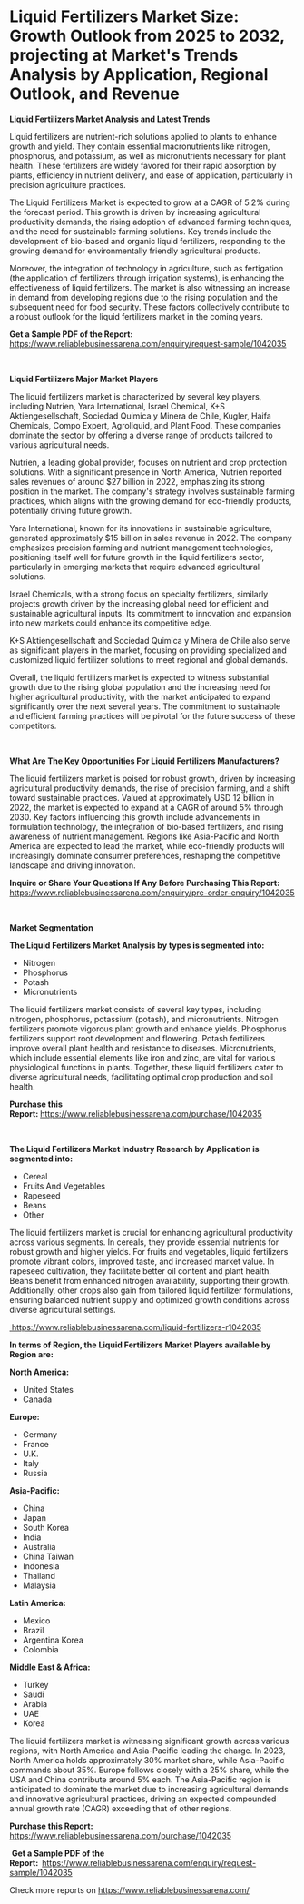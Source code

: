 <p><h1>Liquid Fertilizers Market Size: Growth Outlook from 2025 to 2032, projecting at Market's Trends Analysis by Application, Regional Outlook, and Revenue</h1></p><p><strong>Liquid Fertilizers Market Analysis and Latest Trends</strong></p>
<p><p>Liquid fertilizers are nutrient-rich solutions applied to plants to enhance growth and yield. They contain essential macronutrients like nitrogen, phosphorus, and potassium, as well as micronutrients necessary for plant health. These fertilizers are widely favored for their rapid absorption by plants, efficiency in nutrient delivery, and ease of application, particularly in precision agriculture practices.</p><p>The Liquid Fertilizers Market is expected to grow at a CAGR of 5.2% during the forecast period. This growth is driven by increasing agricultural productivity demands, the rising adoption of advanced farming techniques, and the need for sustainable farming solutions. Key trends include the development of bio-based and organic liquid fertilizers, responding to the growing demand for environmentally friendly agricultural products. </p><p>Moreover, the integration of technology in agriculture, such as fertigation (the application of fertilizers through irrigation systems), is enhancing the effectiveness of liquid fertilizers. The market is also witnessing an increase in demand from developing regions due to the rising population and the subsequent need for food security. These factors collectively contribute to a robust outlook for the liquid fertilizers market in the coming years.</p></p>
<p><strong>Get a Sample PDF of the Report:&nbsp;</strong> <a href="https://www.reliablebusinessarena.com/enquiry/request-sample/1042035?utm_campaign=3566&utm_medium=2&utm_source=Github&utm_content=ia&utm_term=30032025&utm_id=liquid-fertilizers">https://www.reliablebusinessarena.com/enquiry/request-sample/1042035</a></p>
<p>&nbsp;</p>
<p><strong>Liquid Fertilizers Major Market Players</strong></p>
<p><p>The liquid fertilizers market is characterized by several key players, including Nutrien, Yara International, Israel Chemical, K+S Aktiengesellschaft, Sociedad Quimica y Minera de Chile, Kugler, Haifa Chemicals, Compo Expert, Agroliquid, and Plant Food. These companies dominate the sector by offering a diverse range of products tailored to various agricultural needs.</p><p>Nutrien, a leading global provider, focuses on nutrient and crop protection solutions. With a significant presence in North America, Nutrien reported sales revenues of around $27 billion in 2022, emphasizing its strong position in the market. The company's strategy involves sustainable farming practices, which aligns with the growing demand for eco-friendly products, potentially driving future growth.</p><p>Yara International, known for its innovations in sustainable agriculture, generated approximately $15 billion in sales revenue in 2022. The company emphasizes precision farming and nutrient management technologies, positioning itself well for future growth in the liquid fertilizers sector, particularly in emerging markets that require advanced agricultural solutions.</p><p>Israel Chemicals, with a strong focus on specialty fertilizers, similarly projects growth driven by the increasing global need for efficient and sustainable agricultural inputs. Its commitment to innovation and expansion into new markets could enhance its competitive edge.</p><p>K+S Aktiengesellschaft and Sociedad Quimica y Minera de Chile also serve as significant players in the market, focusing on providing specialized and customized liquid fertilizer solutions to meet regional and global demands. </p><p>Overall, the liquid fertilizers market is expected to witness substantial growth due to the rising global population and the increasing need for higher agricultural productivity, with the market anticipated to expand significantly over the next several years. The commitment to sustainable and efficient farming practices will be pivotal for the future success of these competitors.</p></p>
<p>&nbsp;</p>
<p><strong>What Are The Key Opportunities For Liquid Fertilizers Manufacturers?</strong></p>
<p><p>The liquid fertilizers market is poised for robust growth, driven by increasing agricultural productivity demands, the rise of precision farming, and a shift toward sustainable practices. Valued at approximately USD 12 billion in 2022, the market is expected to expand at a CAGR of around 5% through 2030. Key factors influencing this growth include advancements in formulation technology, the integration of bio-based fertilizers, and rising awareness of nutrient management. Regions like Asia-Pacific and North America are expected to lead the market, while eco-friendly products will increasingly dominate consumer preferences, reshaping the competitive landscape and driving innovation.</p></p>
<p><strong>Inquire or Share Your Questions If Any Before Purchasing This Report:</strong> <a href="https://www.reliablebusinessarena.com/enquiry/pre-order-enquiry/1042035?utm_campaign=3566&utm_medium=2&utm_source=Github&utm_content=ia&utm_term=30032025&utm_id=liquid-fertilizers">https://www.reliablebusinessarena.com/enquiry/pre-order-enquiry/1042035</a></p>
<p>&nbsp;</p>
<p><strong>Market Segmentation</strong></p>
<p><strong>The Liquid Fertilizers Market Analysis by types is segmented into:</strong></p>
<p><ul><li>Nitrogen</li><li>Phosphorus</li><li>Potash</li><li>Micronutrients</li></ul></p>
<p><p>The liquid fertilizers market consists of several key types, including nitrogen, phosphorus, potassium (potash), and micronutrients. Nitrogen fertilizers promote vigorous plant growth and enhance yields. Phosphorus fertilizers support root development and flowering. Potash fertilizers improve overall plant health and resistance to diseases. Micronutrients, which include essential elements like iron and zinc, are vital for various physiological functions in plants. Together, these liquid fertilizers cater to diverse agricultural needs, facilitating optimal crop production and soil health.</p></p>
<p><strong>Purchase this Report:&nbsp;</strong><a href="https://www.reliablebusinessarena.com/purchase/1042035?utm_campaign=3566&utm_medium=2&utm_source=Github&utm_content=ia&utm_term=30032025&utm_id=liquid-fertilizers">https://www.reliablebusinessarena.com/purchase/1042035</a></p>
<p>&nbsp;</p>
<p><strong>The Liquid Fertilizers Market Industry Research by Application is segmented into:</strong></p>
<p><ul><li>Cereal</li><li>Fruits And Vegetables</li><li>Rapeseed</li><li>Beans</li><li>Other</li></ul></p>
<p><p>The liquid fertilizers market is crucial for enhancing agricultural productivity across various segments. In cereals, they provide essential nutrients for robust growth and higher yields. For fruits and vegetables, liquid fertilizers promote vibrant colors, improved taste, and increased market value. In rapeseed cultivation, they facilitate better oil content and plant health. Beans benefit from enhanced nitrogen availability, supporting their growth. Additionally, other crops also gain from tailored liquid fertilizer formulations, ensuring balanced nutrient supply and optimized growth conditions across diverse agricultural settings.</p></p>
<p><a href="https://www.reliablebusinessarena.com/liquid-fertilizers-r1042035?utm_campaign=3566&utm_medium=2&utm_source=Github&utm_content=ia&utm_term=30032025&utm_id=liquid-fertilizers">&nbsp;https://www.reliablebusinessarena.com/liquid-fertilizers-r1042035</a></p>
<p><strong>In terms of Region, the Liquid Fertilizers Market Players available by Region are:</strong></p>
<p>
    <p> <strong> North America: </strong>
        <ul>
            <li>United States</li>
            <li>Canada</li>
        </ul>
        </p> 
    <p> <strong> Europe: </strong>
        <ul>
            <li>Germany</li>
            <li>France</li>
            <li>U.K.</li>
            <li>Italy</li>
            <li>Russia</li>
        </ul>
        </p> 
    <p> <strong> Asia-Pacific: </strong>
        <ul>
            <li>China</li>
            <li>Japan</li>
            <li>South Korea</li>
            <li>India</li>
            <li>Australia</li>
            <li>China Taiwan</li>
            <li>Indonesia</li>
            <li>Thailand</li>
            <li>Malaysia</li>
        </ul>
        </p> 
    <p> <strong> Latin America: </strong>
        <ul>
            <li>Mexico</li>
            <li>Brazil</li>
            <li>Argentina Korea</li>
            <li>Colombia</li>
        </ul>
        </p> 
    <p> <strong> Middle East & Africa: </strong>
        <ul>
            <li>Turkey</li>
            <li>Saudi</li>
            <li>Arabia</li>
            <li>UAE</li>
            <li>Korea</li>
        </ul>
    </p>
    </p>
<p><p>The liquid fertilizers market is witnessing significant growth across various regions, with North America and Asia-Pacific leading the charge. In 2023, North America holds approximately 30% market share, while Asia-Pacific commands about 35%. Europe follows closely with a 25% share, while the USA and China contribute around 5% each. The Asia-Pacific region is anticipated to dominate the market due to increasing agricultural demands and innovative agricultural practices, driving an expected compounded annual growth rate (CAGR) exceeding that of other regions.</p></p>
<p><strong>Purchase this Report: </strong><a href="https://www.reliablebusinessarena.com/purchase/1042035?utm_campaign=3566&utm_medium=2&utm_source=Github&utm_content=ia&utm_term=30032025&utm_id=liquid-fertilizers">https://www.reliablebusinessarena.com/purchase/1042035</a></p>
<p>&nbsp;<strong>Get a Sample PDF of the Report:&nbsp;&nbsp;</strong><a href="https://www.reliablebusinessarena.com/enquiry/request-sample/1042035?utm_campaign=3566&utm_medium=2&utm_source=Github&utm_content=ia&utm_term=30032025&utm_id=liquid-fertilizers">https://www.reliablebusinessarena.com/enquiry/request-sample/1042035</a></p>
<p><strong></strong></p>
<p>Check more reports on <a href="https://www.reliablebusinessarena.com/?utm_campaign=3566&utm_medium=2&utm_source=Github&utm_content=ia&utm_term=30032025&utm_id=liquid-fertilizers">https://www.reliablebusinessarena.com/</a></p>